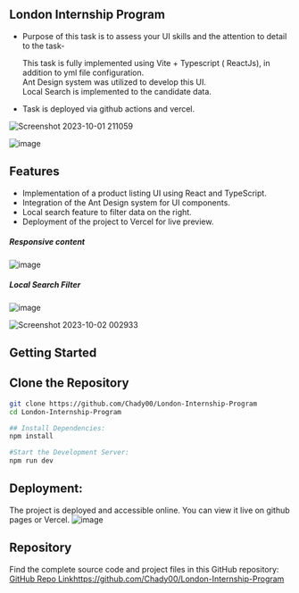 ## London Internship Program

*   Purpose of this task is to assess your UI skills and the attention to detail to the task-  
      
    This task is fully implemented using Vite + Typescript ( ReactJs), in addition to yml file configuration.  
    Ant Design system was utilized to develop this UI.  
    Local Search is implemented to the candidate data.
*   Task is deployed via github actions and vercel.



![Screenshot 2023-10-01 211059](https://github.com/Chady00/London-Internship-Program/assets/84717550/a6a644c1-cf95-4481-820c-967b6ef2806a)

![image](https://github.com/Chady00/London-Internship-Program/assets/84717550/348523a8-7eec-4329-b1f2-a9aa6292c2dd)

## Features

- Implementation of a product listing UI using React and TypeScript.
- Integration of the Ant Design system for UI components.
- Local search feature to filter data on the right.
- Deployment of the project to Vercel for live preview.

##### Responsive content
![image](https://github.com/Chady00/London-Internship-Program/assets/84717550/16347ba9-5c07-45f7-925e-dacca5b33668)

##### Local Search Filter
![image](https://github.com/Chady00/London-Internship-Program/assets/84717550/b1b26e9e-efb4-482a-958c-7e0b4c03d0d3)

![Screenshot 2023-10-02 002933](https://github.com/Chady00/London-Internship-Program/assets/84717550/525a3458-6aa3-4164-990b-4eecc1a30cca)

## Getting Started

## Clone the Repository

```bash
git clone https://github.com/Chady00/London-Internship-Program
cd London-Internship-Program

## Install Dependencies:
npm install

#Start the Development Server:
npm run dev
```

## Deployment:
The project is deployed and accessible online. You can view it live on github pages or Vercel.
![image](https://github.com/Chady00/London-Internship-Program/assets/84717550/c6fe17f9-e0ed-454e-9988-83e539daa230)

## Repository
Find the complete source code and project files in this GitHub repository: [GitHub Repo Link](https://github.com/Chady00/London-Internship-Program)https://github.com/Chady00/London-Internship-Program
